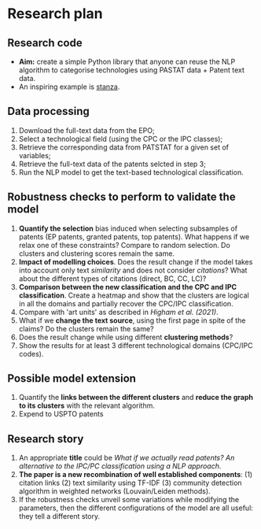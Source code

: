 # Research plan

## Research code

* **Aim:** create a simple Python library that anyone can reuse the NLP algorithm to categorise technologies using PASTAT data + Patent text data. 
* An inspiring example is [stanza](https://arxiv.org/pdf/2003.07082.pdf).

## Data processing 

1. Download the full-text data from the EPO;
2. Select a technological field (using the CPC or the IPC classes);
3. Retrieve the corresponding data from PATSTAT for a given set of variables;
4. Retrieve the full-text data of the patents selcted in step 3;
5. Run the NLP model to get the text-based technological classification.

## Robustness checks to perform to validate the model

1. **Quantify the selection** bias induced when selecting subsamples of patents (EP patents, granted patents, top patents). What happens if we relax one of these constraints? Compare to random selection. Do clusters and clustering scores remain the same.
2. **Impact of modelling choices**. Does the result change if the model takes into account only text *similarity* and does not consider *citations*? What about the different types of citations (direct, BC, CC, LC)?
3. **Comparison between the new classification and the CPC and IPC classification**. Create a heatmap and show that the clusters are logical in all the domains and partially recover the CPC/IPC classification.
4. Compare with 'art units' as described in *Higham et al. (2021)*.
5. What if we **change the text source**, using the first page in spite of the claims? Do the clusters remain the same?
6. Does the result change while using different **clustering methods**?
7. Show the results for at least 3 different technological domains (CPC/IPC codes).

## Possible model extension

1. Quantify the **links between the different clusters** and **reduce the graph to its clusters** with the relevant algorithm.
2. Expend to USPTO patents

## Research story

1. An appropriate **title** could be *What if we actually read patents? An alternative to the IPC/PC classification using a NLP approach*.
1. **The paper is a new recombination of well established components**: (1) citation links (2) text similarity using TF-IDF (3) community detection algorithm in weighted networks (Louvain/Leiden methods).
1. If the robustness checks unveil some variations while modifying the parameters, then the different configurations of the model are all useful: they tell a different story.
